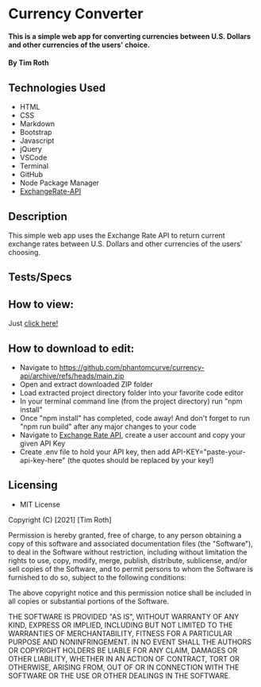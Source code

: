 # Currency Converter

#### This is a simple web app for converting currencies between U.S. Dollars and other currencies of the users' choice.

#### By Tim Roth

## Technologies Used

* HTML
* CSS
* Markdown
* Bootstrap
* Javascript
* jQuery
* VSCode
* Terminal
* GitHub
* Node Package Manager
* [ExchangeRate-API](https://www.exchangerate-api.com/)

## Description

This simple web app uses the Exchange Rate API to return current exchange rates between U.S. Dollars and other currencies of the users' choosing.

## Tests/Specs

## How to view: 

Just [click here!](https://phantomcurve.github.io/currency-api/)

## How to download to edit:

* Navigate to https://github.com/phantomcurve/currency-api/archive/refs/heads/main.zip
* Open and extract downloaded ZIP folder
* Load extracted project directory folder into your favorite code editor 
* In your terminal command line (from the project directory) run "npm install"
* Once "npm install" has completed, code away! And don't forget to run "npm run build" after any major changes to your code
* Navigate to [Exchange Rate API](https://www.exchangerate-api.com/), create a user account and copy your given API Key 
* Create .env file to hold your API key, then add API-KEY="paste-your-api-key-here" (the quotes should be replaced by your key!)

## Licensing

* MIT License 

Copyright (C) [2021] [Tim Roth]

Permission is hereby granted, free of charge, to any person obtaining
a copy of this software and associated documentation files (the
"Software"), to deal in the Software without restriction, including
without limitation the rights to use, copy, modify, merge, publish,
distribute, sublicense, and/or sell copies of the Software, and to
permit persons to whom the Software is furnished to do so, subject to
the following conditions:

The above copyright notice and this permission notice shall be
included in all copies or substantial portions of the Software.

THE SOFTWARE IS PROVIDED "AS IS", WITHOUT WARRANTY OF ANY KIND,
EXPRESS OR IMPLIED, INCLUDING BUT NOT LIMITED TO THE WARRANTIES OF
MERCHANTABILITY, FITNESS FOR A PARTICULAR PURPOSE AND
NONINFRINGEMENT. IN NO EVENT SHALL THE AUTHORS OR COPYRIGHT HOLDERS BE
LIABLE FOR ANY CLAIM, DAMAGES OR OTHER LIABILITY, WHETHER IN AN ACTION
OF CONTRACT, TORT OR OTHERWISE, ARISING FROM, OUT OF OR IN CONNECTION
WITH THE SOFTWARE OR THE USE OR OTHER DEALINGS IN THE SOFTWARE.